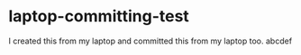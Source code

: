 # laptop-committing-test

I created this from my laptop and committed this from my laptop too. abcdef